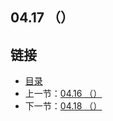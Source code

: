 ## 04.17 （）


## 链接
* [目录](https://github.com/gnefiy/go-zh/blob/master/tour/directory.md)
* 上一节：[04.16 （）](https://github.com/gnefiy/go-zh/blob/master/tour/methods/04.16.md)
* 下一节：[04.18 （）](https://github.com/gnefiy/go-zh/blob/master/tour/methods/04.18.md)
